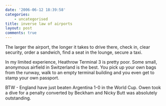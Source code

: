 ```yaml
---
date: '2006-06-12 18:39:58'
categories:
    - uncategorised
title: inverse law of airports
layout: post
comments: true
---
```


The larger the airport, the longer it takes to drive there, check in,
clear security, order a sandwich, find a seat in the lounge, secure a
taxi.

In my limited experience, Heathrow Terminal 3 is pretty poor. Some
small, anonymous airfield in Switzerland is the best. You pick up your
own bags from the runway, walk to an empty terminal building and you
even get to stamp your own passport.

BTW - England have just beaten Argentina 1-0 in the World Cup. Owen took
a dive for a penalty converted by Beckham and Nicky Butt was absolutely
outstanding.
